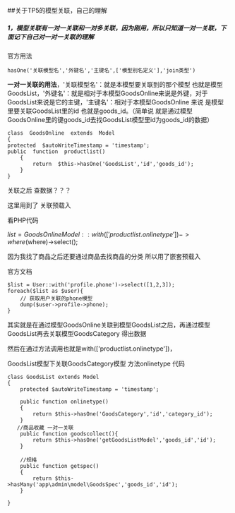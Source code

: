##关于TP5的模型关联，自己的理解

##### 1，模型关联有一对一关联和一对多关联，因为刚用，所以只知道一对一关联，下面记下自己对一对一关联的理解

官方用法

```
hasOne('关联模型名','外键名','主键名',['模型别名定义'],'join类型')
```

**一对一关联的用法**，'关联模型名'：就是本模型要关联到的那个模型 也就是模型GoodsList，'外键名'：就是相对于本模型GoodsOnline来说是外键，对于GoodsList来说是它的主键，'主键名'：相对于本模型GoodsOnline 来说 是模型里要关联GoodsList里的id 也就是goods_id。（简单说 就是通过模型GoodsOnline里的键goods_id去找GoodsList模型里id为goods_id的数据）

```
class  GoodsOnline  extends  Model
{
protected  $autoWriteTimestamp = 'timestamp';
public  function  productlist()
    {
        return  $this->hasOne('GoodsList','id','goods_id');
    }
}
```

关联之后 查数据？？？

这里用到了 关联预载入

看PHP代码

$list = GoodsOnlineModel::with(['productlist.onlinetype'])->where($where)->select();



因为我找了商品之后还要通过商品去找商品的分类 所以用了嵌套预载入

官方文档

```
$list = User::with('profile.phone')->select([1,2,3]);
foreach($list as $user){
    // 获取用户关联的phone模型
    dump($user->profile->phone);
}
```

其实就是在通过模型GoodsOnline关联到模型GoodsList之后，再通过模型GoodsList再去关联模型GoodsCategory 得出数据

然后在通过方法调用也就是with(['productlist.onlinetype'])，

GoodsList模型下关联GoodsCategory模型 方法onlinetype 代码

```
class GoodsList extends Model
{
	protected $autoWriteTimestamp = 'timestamp';

	public function onlinetype()
	{
		return $this->hasOne('GoodsCategory','id','category_id');
	}
   //商品收藏 一对一关联
	public function goodscollect(){
		return $this->hasOne('getGoodsListModel','goods_id','id');
	}

	//规格
	public function getspec()
	{
		return $this->hasMany('app\admin\model\GoodsSpec','goods_id','id');
	}

}
```


